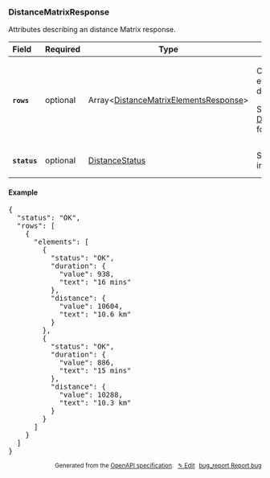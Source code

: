 <!--- This is a generated file, do not edit! -->
<!--- [START woosmap_http_schema_distancematrixresponse] -->
<h3 class="schema-object" id="DistanceMatrixResponse">DistanceMatrixResponse</h3>

Attributes describing an distance Matrix response.

| Field                                                                                                       | Required | Type                                                                                                            | Description                                                                                                                                                                                                                       |
| :---------------------------------------------------------------------------------------------------------- | -------- | --------------------------------------------------------------------------------------------------------------- | --------------------------------------------------------------------------------------------------------------------------------------------------------------------------------------------------------------------------------- |
| <h4 id="DistanceMatrixResponse-rows" class="add-link schema-object-property-key"><code>rows</code></h4>     | optional | Array&lt;[DistanceMatrixElementsResponse](#DistanceMatrixElementsResponse "DistanceMatrixElementsResponse")&gt; | <div class="ref-property-description"><p>Contains an array of elements for each pair of origin and destination</p><p>See <a href="#DistanceMatrixElementsResponse">DistanceMatrixElementsResponse</a> for more information.</div> |
| <h4 id="DistanceMatrixResponse-status" class="add-link schema-object-property-key"><code>status</code></h4> | optional | [DistanceStatus](#DistanceStatus "DistanceStatus")                                                              | See [DistanceStatus](#DistanceStatus "DistanceStatus") for more information.                                                                                                                                                      |

<h4 class="schema-object-example" id="DistanceMatrixResponse-example">Example</h4>

<pre class="notranslate lang-json prettyprint">{
  "status": "OK",
  "rows": [
    {
      "elements": [
        {
          "status": "OK",
          "duration": {
            "value": 938,
            "text": "16 mins"
          },
          "distance": {
            "value": 10604,
            "text": "10.6 km"
          }
        },
        {
          "status": "OK",
          "duration": {
            "value": 886,
            "text": "15 mins"
          },
          "distance": {
            "value": 10288,
            "text": "10.3 km"
          }
        }
      ]
    }
  ]
}</pre>

<p style="text-align: right; font-size: smaller;">Generated from the <a data-label="openapi-github" href="https://github.com/woosmap/openapi-specification" title="Woosmap OpenAPI Specification" class="external">OpenAPI specification</a>.
<a data-label="openapi-github-woosmap-http-schema-distancematrixresponse" data-action="edit" style="margin-left: 5px;" href="https://github.com/woosmap/openapi-specification/blob/main/specification/schemas/DistanceMatrixResponse.yml" title="Edit on GitHub">✎ Edit</a>
<a data-label="openapi-github-woosmap-http-schema-distancematrixresponse" data-action="bug" style="margin-left: 5px;" href="https://github.com/woosmap/openapi-specification/issues/new?assignees=&labels=type%3A+bug%2C+triage+me&template=bug_report.md&title=[schemas] Bug - DistanceMatrixResponse" title="File bug for schemas on GitHub"><span class="material-icons">bug_report</span> Report bug</a>
</p>

<!--- [END woosmap_http_schema_distancematrixresponse] -->
